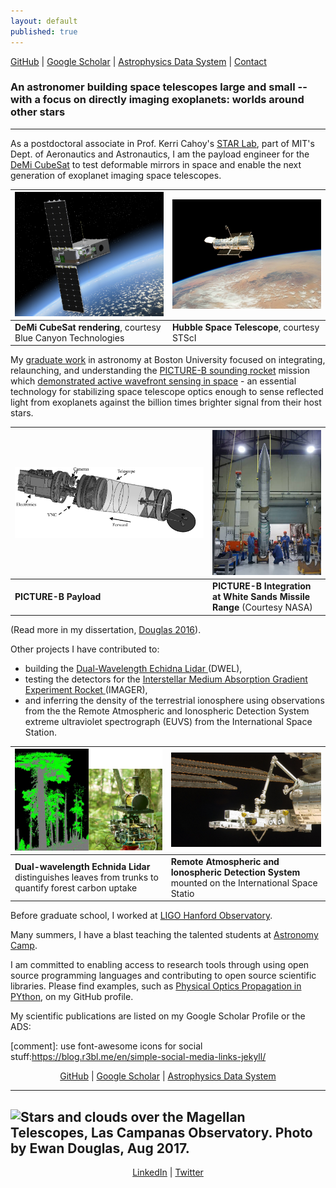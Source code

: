 ```yaml
---
layout: default
published: true
---
```


<a href="https://github.com/{{ site.github_username }}"><i class="fa fa-github"></i> GitHub</a> |
<a href="http://scholar.google.com/citations?user=-{{ site.gscholar_username }}&view_op=list_works&sortby=pubdate"><i class="fa fa-google"></i> Google Scholar</a> | 
<a href="{{site.ads_custom_search}}">Astrophysics Data System</a> | <a href="{{site.contact_page}}">Contact</a>
### An astronomer building space telescopes large and small -- with a focus on directly imaging  exoplanets: worlds around other stars
---
As a postdoctoral associate in Prof. Kerri Cahoy's [STAR Lab](http://starlab.mit.edu), part of  MIT's Dept. of Aeronautics and Astronautics, I am the payload engineer for the [DeMi CubeSat](https://dspace.mit.edu/handle/1721.1/114748) to test deformable mirrors in space and enable the next generation of exoplanet imaging space telescopes.

![DeMi CubeSat rendering, courtesy Blue Canyon Technologies](images/demi_bct.png)  |  ![Hubble Space Telescope, courtesy STScI](images/stsci_spacecraft_28_lg_web.jpg)
  -------------  | -------------
**DeMi CubeSat rendering**, courtesy Blue Canyon Technologies    |   **Hubble Space Telescope**, courtesy STScI

My [graduate work](https://open.bu.edu/handle/2144/19717 "PhD Dissertation PDF") in astronomy at Boston University focused on integrating,  relaunching, and understanding the <a title="PICTURE-B" href="https://www.nasa.gov/feature/picture-b-seeing-through-the-glare"> PICTURE-B sounding rocket</a>  mission which [demonstrated active wavefront sensing in space](https://arxiv.org/abs/1607.00277) - an essential technology for stabilizing space telescope optics enough to sense reflected light from exoplanets against the billion times brighter signal from their host stars.


![CAD Rendering of PICTURE payload](images/experiment_payload_asmSLDASM.png) |  ![PICTURE-B at WSMR, Courtesy NASA](images/picture_b_at_ws.jpg)
  -------------  | -------------
**PICTURE-B Payload**        | **PICTURE-B Integration at White Sands Missile Range** (Courtesy NASA)

(Read more in my dissertation, [Douglas 2016](https://open.bu.edu/handle/2144/19717)).

Other projects I have contributed to:

- building the <a href="http://ieeexplore.ieee.org/xpls/abs_all.jsp?arnumber=6352489">Dual-Wavelength Echidna Lidar </a>(DWEL),
- testing the detectors for the <a href="http://people.bu.edu/danowski/IMAGER/">Interstellar Medium Absorption Gradient Experiment Rocket </a>(IMAGER), 
- and inferring the density of the terrestrial ionosphere using observations from the the Remote Atmospheric and Ionospheric Detection System extreme ultraviolet spectrograph (EUVS) from the International Space Station.

![DWEL separating leafs from trunks, Douglas et al 2015 and first deployment](images/DWEL_deployed_data.jpg)|![RAIDS instrumented mounted on the ISS, Courtesy NASA](images/iss020e041981.jpg)
  -------------  | -------------
 **Dual-wavelength Echnida Lidar** distinguishes leaves from trunks to quantify forest carbon uptake | **Remote Atmospheric and Ionospheric Detection System**  mounted on the International Space Statio


Before graduate school, I worked at <a href="http://www.ligo-wa.caltech.edu/">LIGO Hanford Observatory</a>.

Many summers, I have a blast teaching the talented students at <a href="http://www.astronomycamp.org">Astronomy Camp</a>.

I am committed to enabling access to research tools through using open source programming languages and contributing to open source scientific libraries. Please find examples, such as  [Physical Optics Propagation in PYthon](http://ascl.net/1602.018), on my GitHub profile.

My scientific publications are listed on my Google Scholar Profile or the ADS:

[comment]: use font-awesome icons for social stuff:https://blog.r3bl.me/en/simple-social-media-links-jekyll/


<center> 
<a href="https://github.com/{{ site.github_username }}"><i class="fa fa-github"></i> GitHub</a> |
<a href="http://scholar.google.com/citations?user=-{{ site.gscholar_username }}"><i class="fa fa-google"></i> Google Scholar</a> | 
<a href="{{site.ads_custom_search}}">Astrophysics Data System</a>
</center>


---

![Stars and clouds over the Magellan Telescopes, Las Campanas Observatory. Photo by Ewan Douglas, Aug 2017.]({{site.baseurl}}/images/P8301883.JPG)
---

<center>
<a href="https://linkedin.com/in/{{ site.linkedin_username }}"><i class="fa fa-linkedin"></i> LinkedIn</a> | 
<a href="https://twitter.com/{{ site.twitter_username }}"><i class="fa fa-twitter"></i> Twitter</a>
</center>


<!-- Global Site Tag (gtag.js) - Google Analytics -->
<script async src="https://www.googletagmanager.com/gtag/js?id=UA-1087214-5"></script>
<script>
  window.dataLayer = window.dataLayer || [];
  function gtag(){dataLayer.push(arguments)};
  gtag('js', new Date());

  gtag('config', 'UA-1087214-5');
</script>



